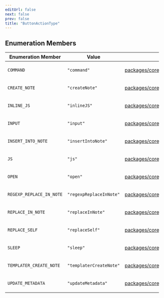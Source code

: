 ```yaml
---
editUrl: false
next: false
prev: false
title: "ButtonActionType"
---
```


## Enumeration Members

<table>
<thead>
<tr>
<th>Enumeration Member</th>
<th>Value</th>
<th>Defined in</th>
</tr>
</thead>
<tbody>
<tr>
<td>

`COMMAND`

</td>
<td>

`"command"`

</td>
<td>

[packages/core/src/config/ButtonConfig.ts:11](https://github.com/mProjectsCode/obsidian-meta-bind-plugin/blob/f6219a613aed1d40ff7f62bc1faab53d3dd969bb/packages/core/src/config/ButtonConfig.ts#L11)

</td>
</tr>
<tr>
<td>

`CREATE_NOTE`

</td>
<td>

`"createNote"`

</td>
<td>

[packages/core/src/config/ButtonConfig.ts:18](https://github.com/mProjectsCode/obsidian-meta-bind-plugin/blob/f6219a613aed1d40ff7f62bc1faab53d3dd969bb/packages/core/src/config/ButtonConfig.ts#L18)

</td>
</tr>
<tr>
<td>

`INLINE_JS`

</td>
<td>

`"inlineJS"`

</td>
<td>

[packages/core/src/config/ButtonConfig.ts:23](https://github.com/mProjectsCode/obsidian-meta-bind-plugin/blob/f6219a613aed1d40ff7f62bc1faab53d3dd969bb/packages/core/src/config/ButtonConfig.ts#L23)

</td>
</tr>
<tr>
<td>

`INPUT`

</td>
<td>

`"input"`

</td>
<td>

[packages/core/src/config/ButtonConfig.ts:14](https://github.com/mProjectsCode/obsidian-meta-bind-plugin/blob/f6219a613aed1d40ff7f62bc1faab53d3dd969bb/packages/core/src/config/ButtonConfig.ts#L14)

</td>
</tr>
<tr>
<td>

`INSERT_INTO_NOTE`

</td>
<td>

`"insertIntoNote"`

</td>
<td>

[packages/core/src/config/ButtonConfig.ts:22](https://github.com/mProjectsCode/obsidian-meta-bind-plugin/blob/f6219a613aed1d40ff7f62bc1faab53d3dd969bb/packages/core/src/config/ButtonConfig.ts#L22)

</td>
</tr>
<tr>
<td>

`JS`

</td>
<td>

`"js"`

</td>
<td>

[packages/core/src/config/ButtonConfig.ts:12](https://github.com/mProjectsCode/obsidian-meta-bind-plugin/blob/f6219a613aed1d40ff7f62bc1faab53d3dd969bb/packages/core/src/config/ButtonConfig.ts#L12)

</td>
</tr>
<tr>
<td>

`OPEN`

</td>
<td>

`"open"`

</td>
<td>

[packages/core/src/config/ButtonConfig.ts:13](https://github.com/mProjectsCode/obsidian-meta-bind-plugin/blob/f6219a613aed1d40ff7f62bc1faab53d3dd969bb/packages/core/src/config/ButtonConfig.ts#L13)

</td>
</tr>
<tr>
<td>

`REGEXP_REPLACE_IN_NOTE`

</td>
<td>

`"regexpReplaceInNote"`

</td>
<td>

[packages/core/src/config/ButtonConfig.ts:20](https://github.com/mProjectsCode/obsidian-meta-bind-plugin/blob/f6219a613aed1d40ff7f62bc1faab53d3dd969bb/packages/core/src/config/ButtonConfig.ts#L20)

</td>
</tr>
<tr>
<td>

`REPLACE_IN_NOTE`

</td>
<td>

`"replaceInNote"`

</td>
<td>

[packages/core/src/config/ButtonConfig.ts:19](https://github.com/mProjectsCode/obsidian-meta-bind-plugin/blob/f6219a613aed1d40ff7f62bc1faab53d3dd969bb/packages/core/src/config/ButtonConfig.ts#L19)

</td>
</tr>
<tr>
<td>

`REPLACE_SELF`

</td>
<td>

`"replaceSelf"`

</td>
<td>

[packages/core/src/config/ButtonConfig.ts:21](https://github.com/mProjectsCode/obsidian-meta-bind-plugin/blob/f6219a613aed1d40ff7f62bc1faab53d3dd969bb/packages/core/src/config/ButtonConfig.ts#L21)

</td>
</tr>
<tr>
<td>

`SLEEP`

</td>
<td>

`"sleep"`

</td>
<td>

[packages/core/src/config/ButtonConfig.ts:15](https://github.com/mProjectsCode/obsidian-meta-bind-plugin/blob/f6219a613aed1d40ff7f62bc1faab53d3dd969bb/packages/core/src/config/ButtonConfig.ts#L15)

</td>
</tr>
<tr>
<td>

`TEMPLATER_CREATE_NOTE`

</td>
<td>

`"templaterCreateNote"`

</td>
<td>

[packages/core/src/config/ButtonConfig.ts:16](https://github.com/mProjectsCode/obsidian-meta-bind-plugin/blob/f6219a613aed1d40ff7f62bc1faab53d3dd969bb/packages/core/src/config/ButtonConfig.ts#L16)

</td>
</tr>
<tr>
<td>

`UPDATE_METADATA`

</td>
<td>

`"updateMetadata"`

</td>
<td>

[packages/core/src/config/ButtonConfig.ts:17](https://github.com/mProjectsCode/obsidian-meta-bind-plugin/blob/f6219a613aed1d40ff7f62bc1faab53d3dd969bb/packages/core/src/config/ButtonConfig.ts#L17)

</td>
</tr>
</tbody>
</table>
